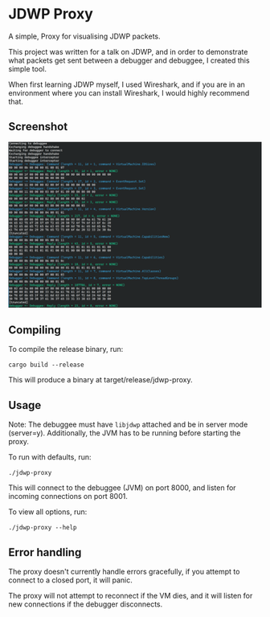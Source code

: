 # JDWP Proxy

A simple, Proxy for visualising JDWP packets.

This project was written for a talk on JDWP, and in order to demonstrate what packets get sent between a debugger and
debuggee, I created this simple tool.

When first learning JDWP myself, I used Wireshark, and if you are in an environment where you can install Wireshark, I
would highly recommend that.

## Screenshot

![JDWP Proxy](https://raw.githubusercontent.com/cafec0c0/jdwp-proxy/main/.github/images/Screenshot_20241209_232415.png)

## Compiling

To compile the release binary, run:

```
cargo build --release
```

This will produce a binary at target/release/jdwp-proxy.

## Usage

Note: The debuggee must have `libjdwp` attached and be in server mode (server=y).
Additionally, the JVM has to be running before starting the proxy.

To run with defaults, run:

```
./jdwp-proxy
```

This will connect to the debuggee (JVM) on port 8000, and listen for incoming connections on port 8001.

To view all options, run:

```
./jdwp-proxy --help
```

## Error handling

The proxy doesn't currently handle errors gracefully, if you attempt to connect to a closed port, it will panic.

The proxy will not attempt to reconnect if the VM dies, and it will listen for new connections if the debugger
disconnects.

